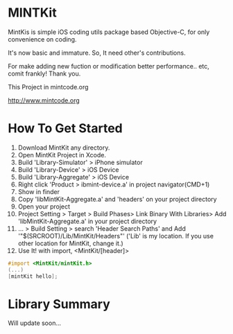 MINTKit
=======

MintKis is simple iOS coding utils package based Objective-C, for only convenience on coding.

It's now basic and immature. So, It need other's contributions.

For make adding new fuction or modification better performance.. etc, comit frankly! Thank you.

This Project in mintcode.org

<http://www.mintcode.org>


How To Get Started
====

1. Download MintKit any directory.
2. Open MintKit Project in Xcode.
3. Build 'Library-Simulator' > iPhone simulator
4. Build 'Library-Device' > iOS Device
5. Build 'Library-Aggregate' > iOS Device
6. Right click 'Product > ibmint-device.a' in project navigator(CMD+1) 
7. Show in finder
8. Copy 'libMintKit-Aggregate.a' and 'headers' on your project directory
9. Open your project
10. Project Setting > Target > Build Phases> Link Binary With Libraries> Add 'libMintKit-Aggregate.a' in your project directory
11. … > Build Setting > search 'Header Search Paths'  and Add '"$(SRCROOT)/Lib/MintKit/Headers"' ('Lib' is my location. If you use other location for MintKit, change it.)
12. Use It! with import, <MintKit/[header]>

```objective-c
#import <MintKit/mintKit.h>
(...)
[mintKit hello];
```

Library Summary
===
Will update soon...

